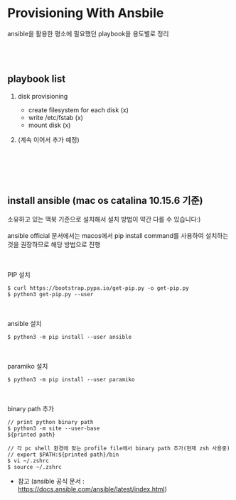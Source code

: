 # Provisioning With Ansbile

ansible을 활용한 평소에 필요했던 playbook을 용도별로 정리
<br></br>
<br></br>

## playbook list
1. disk provisioning
    - create filesystem for each disk (x)
    - write /etc/fstab (x)
    - mount disk (x)

2. (계속 이어서 추가 예정)


<br></br>
<br></br>
## install ansible (mac os catalina 10.15.6 기준)
소유하고 있는 맥북 기준으로 설치해서 설치 방법이 약간 다를 수 있습니다:)
<br></br>
ansible official 문서에서는 macos에서 pip install command를 사용하여 설치하는것을 권장하므로 해당 방법으로 진행

<br></br>
PIP 설치 
```
$ curl https://bootstrap.pypa.io/get-pip.py -o get-pip.py
$ python3 get-pip.py --user
```

<br></br>
ansible 설치 
```
$ python3 -m pip install --user ansible
```


<br></br>
paramiko 설치 
```
$ python3 -m pip install --user paramiko 
```

<br></br>
binary path 추가
```
// print python binary path
$ python3 -m site --user-base
${printed path}

// 각 pc shell 환경에 맞는 profile file에서 binary path 추가(현재 zsh 사용중)
// export $PATH:${printed path}/bin 
$ vi ~/.zshrc 
$ source ~/.zshrc
```





- 참고 (ansible 공식 문서 : https://docs.ansible.com/ansible/latest/index.html)